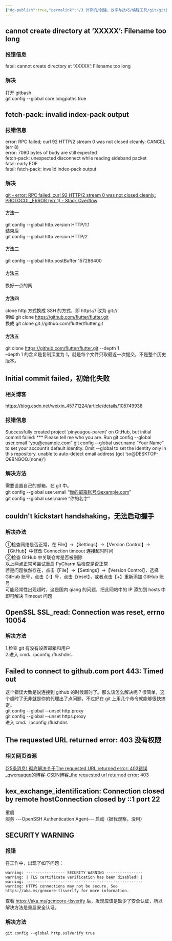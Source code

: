 ```yaml
---
{"dg-publish":true,"permalink":"/3 计算机/创建、效率与技巧/编程工具/git/git报错错误与解决/","title":"git报错错误与解决"}
---
```



## cannot create directory at ‘XXXXX’: Filename too long
### 报错信息
fatal: cannot create directory at ‘XXXXX’: Filename too long
### 解决
打开 gitbash  
git config --global core.longpaths true
## fetch-pack: invalid index-pack output
### 报错信息
error: RPC failed; curl 92 HTTP/2 stream 0 was not closed cleanly: CANCEL (err 8)  
error: 7090 bytes of body are still expected  
fetch-pack: unexpected disconnect while reading sideband packet  
fatal: early EOF  
fatal: fetch-pack: invalid index-pack output
### 解决
[git - error: RPC failed; curl 92 HTTP/2 stream 0 was not closed cleanly: PROTOCOL_ERROR (err 1) - Stack Overflow](https://stackoverflow.com/questions/59282476/error-rpc-failed-curl-92-http-2-stream-0-was-not-closed-cleanly-protocol-erro/66606623)
#### 方法一
git config --global http.version HTTP/1.1  
结束后  
git config --global http.version HTTP/2
#### 方法二
git config --global http.postBuffer 157286400
#### 方法三
换好一点的网
#### 方法四
clone http 方式换成 SSH 的方式，即 https:// 改为 git://  
例如 git clone <https://github.com/flutter/flutter.git>  
换成 git clone git://github.com/flutter/flutter.git
#### 方法五
git clone <https://github.com/flutter/flutter.git> --depth 1  
–depth 1 的含义是复制深度为 1，就是每个文件只取最近一次提交，不是整个历史版本。
## Initial commit failed，初始化失败
### 相关博客
<https://blog.csdn.net/weixin_45771224/article/details/105749938>
### 报错信息
Successfully created project ‘pinyougou-parent’ on GitHub, but initial commit failed: \*\*\* Please tell me who you are. Run git config --global user.email “you@example.com” git config --global user.name “Your Name” to set your account’s default identity. Omit --global to set the identity only in this repository. unable to auto-detect email address (got ‘sx@DESKTOP-Q8BNGOQ.(none)’)
### 解决方法
需要设置自己的邮箱，在 git 中。  
git config --global user.email “你的邮箱账号@example.com”  
git config --global user.name “你的名字”
## couldn't kickstart handshaking，无法启动握手
### 解决办法
①检查网络是否正常，在 File】→【Settings】→【Version Control】→【GitHub】中修改 Connection timeout 连接超时时间  
②检查 GitHub 中关联仓库是否被删除  
以上两点正常可尝试重启 PyCharm 后检查是否正常  
若是问题依然存在，点击【File】→【Settings】→【Version Control】，选择 GitHub 账号，点击【-】号，点击【reset】，或者点击【+】重新添加 GitHub 账号  
可能经常性出现超时，这是国内 qiang 的问题，把此网站中的 IP 添加到 hosts 中即可解决 Timeout 问题
## OpenSSL SSL_read: Connection was reset, errno 10054
### 解决方法
1.检查 git 有没有设置邮箱和用户  
2.进入 cmd、ipconfig /flushdns
## Failed to connect to github.com port 443: Timed out
这个错误大致是说连接到 github 的时候超时了。那么该怎么解决呢？很简单，这个超时了无非就是你的代理出了点问题，不过好在 git 上用几个命令就能够很快搞定。  
git config --global --unset http.proxy  
git config --global --unset https.proxy  
进入 cmd、ipconfig /flushdns
## The requested URL returned error: 403 没有权限
### 相关网页资源
[(25条消息) 彻底解决关于The requested URL returned error: 403错误_qwerqaqqq的博客-CSDN博客_the requested url returned error: 403](https://blog.csdn.net/qq_40226073/article/details/119801341)

## kex_exchange_identification: Connection closed by remote hostConnection closed by ::1 port 22
重启  
服务 ---OpenSSH Authentication Agent--- 启动（据我观察，没用）
## SECURITY WARNING

### 报错

在工作中，出现了如下问题：

```
warning: ----------------- SECURITY WARNING ----------------
warning: | TLS certificate verification has been disabled! |
warning: ---------------------------------------------------
warning: HTTPS connections may not be secure. See https://aka.ms/gcmcore-tlsverify for more information.
```

查看 https://aka.ms/gcmcore-tlsverify 后，发现应该是缺少了安全认证，所以解决方法是重启安全认证。
### 解决方法

```
git config --global http.sslVerify true
```
